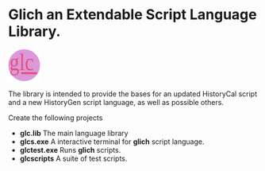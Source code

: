 # Glich an Extendable Script Language Library.

![Glich logo](./image/glich32.svg)

The library is intended to provide the bases for an updated HistoryCal script
and a new HistoryGen script language, as well as possible others.

Create the following projects
 - **glc.lib** The main language library
 - **glcs.exe** A interactive terminal for **glich** script language.
 - **glctest.exe** Runs **glich** scripts.
 - **glcscripts** A suite of test scripts.
